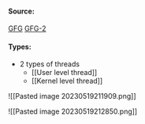 #### Source:
[GFG](https://www.geeksforgeeks.org/thread-in-operating-system/)
[GFG-2](https://www.geeksforgeeks.org/difference-between-user-level-thread-and-kernel-level-thread/)

#### Types:

* 2 types of threads
	* [[User level thread]]
	* [[Kernel level thread]]


![[Pasted image 20230519211909.png]]


![[Pasted image 20230519212850.png]]

